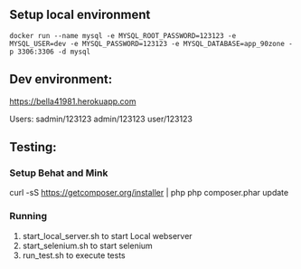 ## Setup local environment

`docker run --name mysql -e MYSQL_ROOT_PASSWORD=123123 -e MYSQL_USER=dev -e MYSQL_PASSWORD=123123 -e MYSQL_DATABASE=app_90zone -p 3306:3306 -d mysql`


## Dev environment:
https://bella41981.herokuapp.com

Users:
sadmin/123123
admin/123123
user/123123


## Testing:

### Setup Behat and Mink

curl -sS https://getcomposer.org/installer | php
php composer.phar update

### Running

1. start_local_server.sh to start Local webserver
2. start_selenium.sh to start selenium
3. run_test.sh to execute tests